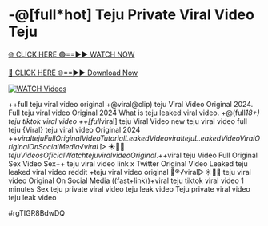 # -@[full*hot] Teju Private Viral Video Teju


[🌐 CLICK HERE 🟢==►► WATCH NOW](https://cutt.ly/ZrqxdKBg)

[🔴 CLICK HERE 🌐==►► Download Now](https://cutt.ly/ZrqxdKBg)

[![WATCH Videos](https://i.imgur.com/dJHk4Zq.gif)](https://cutt.ly/ZrqxdKBg)





























++full teju viral video original
+@viral@clip) teju Viral Video Original 2024. Full teju viral video Original 2024
What is teju leaked viral video. +@(full*18+) teju tiktok viral video ++[full*viral] teju Viral Video
new teju viral video full teju
{Viral} teju viral video Original 2024 +$+viral teju Full Original Video Tutorial Leaked Video
viral teju L.eaked Video Viral Original On Social Media
️√viral▷☀️👄💥 teju Videos Oficial
{Watch} teju viral video Original.
+$+viral teju Video Full Original Sex Video
Sex++ teju viral video link x Twitter Original Video Leaked teju leaked viral video reddit +teju viral video original
👙®️√viral▷☀️👄💥 teju viral video Original On Social Media
((fast+link))+viral teju tiktok viral video 1 minutes
Sex teju private viral video teju leak video Teju private viral video teju leak video


#rgTIGR8BdwDQ
